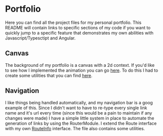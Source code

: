 # Portfolio

Here you can find all the project files for my personal portfolio.
This README will contain links to specific sections of my code if you want to quickly jump to a specific feature that demonstrates
my own abilities with Javascript/Typesctipt and Angular.

## Canvas
The background of my portfolio is a canvas with a 2d context. If you'd like to see how I implemented the animation you can go [here](src/app/background).
To do this I had to create some utilities that you can find [here](src/util/2d/).

## Navigation
I like things being handled automatically, and my navigation bar is a goog example of this. Since I didn't want to have
to re-type every single link name and it's url every time (since this would be a pain to maintain if any changes were made)
I have a simple little system in place to automate the generation of links by using the RouterModule.
I extend the Route interface with my own [RouteInfo](src/app/routing-info.ts) interface. The file also contains some utilities.